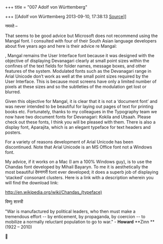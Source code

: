 +++
title = "007 Adolf von Württemberg"

+++
[[Adolf von Württemberg	2013-09-10, 17:38:13 [Source](https://groups.google.com/g/samskrita/c/TmZerEH_Uj0)]]



नमस्ते –

That seems to be good advice but Microsoft does not recommend using the Mangal font. I consulted with four of their South Asian language developers about five years ago and here is their advice re Mangal:

, Mangal remains the User Interface font because it was designed with the objective of displaying Devanagari clearly at small point sizes within the confines of the text fields for folder names, message boxes, and other features of the system. Modulated fonts such as the Devanagari range in Arial Unicode don’t work as well at the small point sizes required by the User Interface. This is because most screens have only a limited number of pixels at these sizes and so the subtleties of the modulation get lost or blurred.

Given this objective for Mangal, it is clear that it is not a ‘document font’ and was never intended to be beautiful for laying out pages of text for printing books etc. Fortunately, thanks to my colleagues in the Typography team we now have two document fonts for Devanagari: Kokila and Utsaah. Please check out these fonts, I think you will be pleased with them. There is also a display font, Aparajita, which is an elegant typeface for text headers and posters.



For a variety of reasons development of Arial Unicode has been discontinued. Note that Arial Unicode is an MS Office font not a Windows font.



My advice, if it works on a Mac (I am a 100% Windows guy), is to use the Chandas font developed by Mihail Bayaryn. To me it is aesthetically the most beautiful देवनागरी font ever developed; it does a superb job of displaying ‘stacked’ consonant clusters. Here is a link with a description wherein you will find the download link:

<http://en.wikipedia.org/wiki/Chandas_(typeface)>



विष्णुः शास्त्री



"War is manufactured by political leaders, who then must make a tremendous effort -- by enticement, by propaganda, by coercion -- to mobilize a normally reluctant population to go to war." - **Howard** **Zinn **(1922 – 2010)



